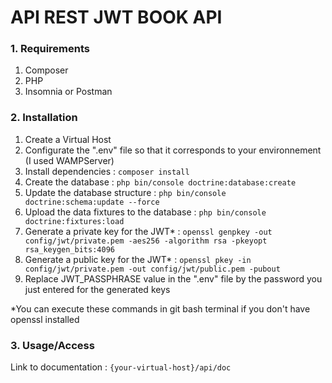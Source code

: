 # API REST JWT BOOK API

### 1. Requirements
1. Composer
2. PHP
3. Insomnia or Postman

### 2. Installation
1. Create a Virtual Host
2. Configurate the ".env" file so that it corresponds to your environnement (I used WAMPServer)
3. Install dependencies : ```composer install```
4. Create the database : ```php bin/console doctrine:database:create```
5. Update the database structure : ```php bin/console doctrine:schema:update --force```
6. Upload the data fixtures to the database : ```php bin/console doctrine:fixtures:load```
7. Generate a private key for the JWT* : ```openssl genpkey -out config/jwt/private.pem -aes256 -algorithm rsa -pkeyopt rsa_keygen_bits:4096```
8. Generate a public key for the JWT* : ```openssl pkey -in config/jwt/private.pem -out config/jwt/public.pem -pubout```
9. Replace JWT_PASSPHRASE value in the ".env" file by the password you just entered for the generated keys


*You can execute these commands in git bash terminal if you don't have openssl installed

### 3. Usage/Access
Link to documentation : ```{your-virtual-host}/api/doc```